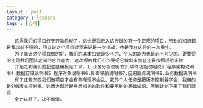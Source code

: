 ```yaml
---
layout : post
category : lessons
tags : [心得]
---
```

       这周我们的项目终于开始启动了，这也是我进入这行做的第一个正规的项目，用到的知识都是我以前不懂的，所以说这个项目对我来说是一次挑战，也是我在这行的一次重生。
	   为了能让这个项目做的好，我们的基本知识是少不的，个人的能力也是必不可少的。更重要的还是我们团队之间的合作能力，这次项目我们不仅要把它做出来而且还要按照规范来做
	   开始之初我们要把这些模板定下来，1.业务分析说明书2.软件功能说明说3.程序架构说明书4.数据存储说明书5.程序对象说明书6.界面导航说明书7.应用服务说明书8.业务数据说明书
	   有了这些东西我们做项目才会有条有理不会乱，我的个人任务是把版本控制器学会，我用的是SVN版本控制器。这周大部分是熟悉相关的软件和要用到的基础知识。等到计划下来了我们就得
	   全力以赴了，决不留情。
